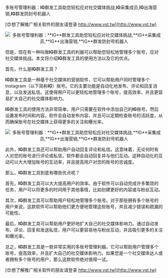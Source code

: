 多账号管理利器：**IG**群发工具助您轻松应对社交媒体挑战,**IG**采集成员,**IG**出海营销,**IG**群发防封号机器人

[😍想了解推广相关软件的朋友请登录 http://www.vst.tw](http://www.vst.tw)

 <center><img src="https://vst.tw/MP4/tuiguang/png/6.png" alt="多账号管理利器：**IG**群发工具助您轻松应对社交媒体挑战,**IG**采集成员,**IG**出海营销,**IG**群发防封号机器人"></center>

但是，现在有一种叫做**IG**群发工具的利器可以帮助您轻松地管理多个账号，应对社交媒体挑战。本文将介绍**IG**群发工具的使用方法以及它的优点。

首先，什么是**IG**群发工具？

**IG**群发工具是一种基于社交媒体的营销软件，它可以帮助用户同时管理多个Instagram（以下简称**IG**）账号。它的主要功能是自动化地发布、评论和回复消息，以及发送私信。这使得用户可以更轻松地管理多个账号，提高效率，并且更容易扩大自己的社交媒体影响力。

**IG**群发工具的使用方法非常简单。用户只需要在软件中添加自己的**IG**账号，然后设置发布时间和内容。软件会自动发布内容，并且可以定期检查账号的活跃度，从而确保账号在社交媒体上获得更多的关注和曝光率。

 <center><img src="https://vst.tw/MP4/tuiguang/png/0.png" alt="多账号管理利器：**IG**群发工具助您轻松应对社交媒体挑战,**IG**采集成员,**IG**出海营销,**IG**群发防封号机器人"></center>

此外，**IG**群发工具还可以帮助用户自动回复评论和私信。这意味着，无论何时有人对您的账号进行评论或私信，软件都会自动回复并与他们互动。这种自动化的互动可以大大增加账号的互动率，并且提高用户对您的账号的忠诚度。

那么，**IG**群发工具到底有哪些优点呢？

首先，**IG**群发工具可以大大提高用户的效率。由于软件可以自动完成许多繁琐的任务，用户可以将更多的时间用于其他事情，比如创建更好的内容或与粉丝互动。

其次，**IG**群发工具可以帮助用户轻松地管理多个账号。对于那些拥有多个账号的用户来说，这款软件可以帮助他们更方便地管理这些账号，并且减少错误和疏漏的可能性。

最后，**IG**群发工具可以帮助用户更好地扩大自己的社交媒体影响力。通过自动发布、评论、回复和发送私信，用户可以更容易地与粉丝互动，并且吸引更多的关注和曝光率。

总之，**IG**群发工具是一款非常实用的多账号管理利器。它可以帮助用户管理多个账号，提高效率，并且扩大自己的社交媒体影响力。如果您是一个社交媒体达人或者拥有多个账号的用户，那么这款软件绝对值得一试。

[😍想了解推广相关软件的朋友请登录 http://www.vst.tw](http://www.vst.tw)



